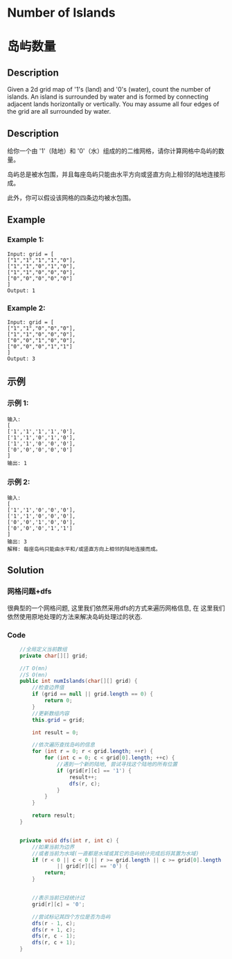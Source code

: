 # Number of Islands
# 岛屿数量


## Description
Given a 2d grid map of '1's (land) and '0's (water), count the number of islands. An island is surrounded by water and is formed by connecting adjacent lands horizontally or vertically. You may assume all four edges of the grid are all surrounded by water.

## Description
给你一个由 '1'（陆地）和 '0'（水）组成的的二维网格，请你计算网格中岛屿的数量。

岛屿总是被水包围，并且每座岛屿只能由水平方向或竖直方向上相邻的陆地连接形成。

此外，你可以假设该网格的四条边均被水包围。



## Example
### Example 1:
    Input: grid = [
    ["1","1","1","1","0"],
    ["1","1","0","1","0"],
    ["1","1","0","0","0"],
    ["0","0","0","0","0"]
    ]
    Output: 1

### Example 2:
    Input: grid = [
    ["1","1","0","0","0"],
    ["1","1","0","0","0"],
    ["0","0","1","0","0"],
    ["0","0","0","1","1"]
    ]
    Output: 3


## 示例
### 示例 1:
    输入:
    [
    ['1','1','1','1','0'],
    ['1','1','0','1','0'],
    ['1','1','0','0','0'],
    ['0','0','0','0','0']
    ]
    输出: 1

### 示例 2:
    输入:
    [
    ['1','1','0','0','0'],
    ['1','1','0','0','0'],
    ['0','0','1','0','0'],
    ['0','0','0','1','1']
    ]
    输出: 3
    解释: 每座岛屿只能由水平和/或竖直方向上相邻的陆地连接而成。



## Solution
### 网格问题+dfs
很典型的一个网格问题, 这里我们依然采用dfs的方式来遍历网格信息, 在
这里我们依然使用原地处理的方法来解决岛屿处理过的状态.

### Code

```java
    //全局定义当前数组
    private char[][] grid;

    //T O(mn)
    //S O(mn)
    public int numIslands(char[][] grid) {
        //检查边界值
        if (grid == null || grid.length == 0) {
            return 0;
        }
        //更新数组内容
        this.grid = grid;

        int result = 0;

        //依次遍历查找岛屿的信息
        for (int r = 0; r < grid.length; ++r) {
            for (int c = 0; c < grid[0].length; ++c) {
                //遇到一个新的陆地, 尝试寻找这个陆地的所有位置
                if (grid[r][c] == '1') {
                    result++;
                    dfs(r, c);
                }
            }
        }

        return result;
    }


    private void dfs(int r, int c) {
        //如果当前为边界
        //或者当前为水域(一直都是水域或其它的岛屿统计完成后将其置为水域)
        if (r < 0 || c < 0 || r >= grid.length || c >= grid[0].length
                || grid[r][c] == '0') {
            return;
        }


        //表示当前已经统计过
        grid[r][c] = '0';

        //尝试标记其四个方位是否为岛屿
        dfs(r - 1, c);
        dfs(r + 1, c);
        dfs(r, c - 1);
        dfs(r, c + 1);
    }
```